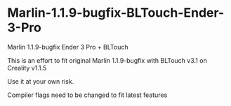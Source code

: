 # Marlin-1.1.9-bugfix-BLTouch-Ender-3-Pro
Marlin 1.1.9-bugfix Ender 3 Pro + BLTouch

This is an effort to fit original Marlin 1.1.9-bugfix with BLTouch v3.1 on Creality v1.1.5

Use it at your own risk.

Compiler flags need to be changed to fit latest features
